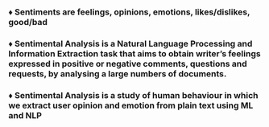 ### ♦ Sentiments are feelings, opinions, emotions, likes/dislikes, good/bad

### ♦ Sentimental Analysis is a Natural Language Processing and Information Extraction task that aims to obtain writer’s feelings expressed in positive or negative 				comments, questions and requests, by analysing a large numbers of documents.

### ♦ Sentimental Analysis is a study of human behaviour in which we extract user opinion and emotion from plain text using ML and NLP
